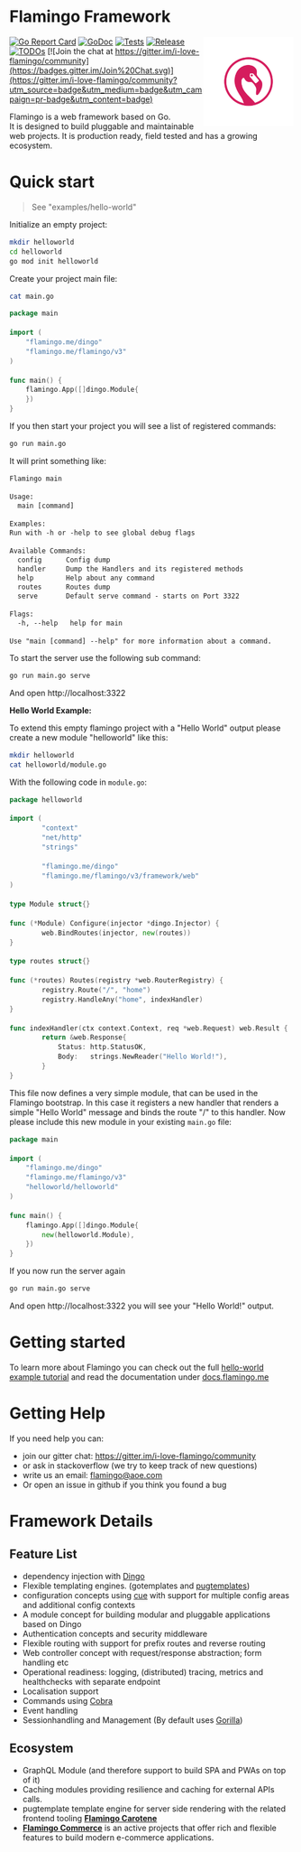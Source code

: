 # Flamingo Framework

<img align="right" width="159px" src="https://raw.githubusercontent.com/i-love-flamingo/flamingo/master/docs/assets/flamingo-logo-only-pink-on-white.png">


[![Go Report Card](https://goreportcard.com/badge/github.com/i-love-flamingo/flamingo)](https://goreportcard.com/report/github.com/i-love-flamingo/flamingo) 
[![GoDoc](https://godoc.org/github.com/i-love-flamingo/flamingo?status.svg)](https://godoc.org/github.com/i-love-flamingo/flamingo)
[![Tests](https://github.com/i-love-flamingo/flamingo/workflows/Tests/badge.svg?branch=master)](https://github.com/i-love-flamingo/flamingo/actions?query=branch%3Amaster+workflow%3ATests)
[![Release](https://img.shields.io/github/release/i-love-flamingo/flamingo?style=flat-square)](https://github.com/i-love-flamingo/flamingo/releases)
[![TODOs](https://badgen.net/https/api.tickgit.com/badgen/github.com/i-love-flamingo/flamingo)](https://www.tickgit.com/browse?repo=github.com/i-love-flamingo/flamingo)
[![Join the chat at https://gitter.im/i-love-flamingo/community](https://badges.gitter.im/Join%20Chat.svg)](https://gitter.im/i-love-flamingo/community?utm_source=badge&utm_medium=badge&utm_campaign=pr-badge&utm_content=badge)


Flamingo is a web framework based on Go.  
It is designed to build pluggable and maintainable web projects.
It is production ready, field tested and has a growing ecosystem.


# Quick start

> See "examples/hello-world"

Initialize an empty project:

```bash
mkdir helloworld
cd helloworld
go mod init helloworld
```

Create your project main file:

```bash
cat main.go
``` 

```go
package main

import (
	"flamingo.me/dingo"
	"flamingo.me/flamingo/v3"
)

func main() {
	flamingo.App([]dingo.Module{
	})
}
```

If you then start your project you will see a list of registered commands:
```bash
go run main.go
``` 

It will print something like:
```
Flamingo main

Usage:
  main [command]

Examples:
Run with -h or -help to see global debug flags

Available Commands:
  config      Config dump
  handler     Dump the Handlers and its registered methods
  help        Help about any command
  routes      Routes dump
  serve       Default serve command - starts on Port 3322

Flags:
  -h, --help   help for main

Use "main [command] --help" for more information about a command.
```

To start the server use the following sub command:

```bash
go run main.go serve
``` 

And open http://localhost:3322

**Hello World Example:**

To extend this empty flamingo project with a "Hello World" output please create a new module "helloworld" like this:

```bash
mkdir helloworld
cat helloworld/module.go
``` 

With the following code in `module.go`:

```go
package helloworld

import (
        "context"
        "net/http"
        "strings"
        
        "flamingo.me/dingo"
        "flamingo.me/flamingo/v3/framework/web"
)

type Module struct{}

func (*Module) Configure(injector *dingo.Injector) {
        web.BindRoutes(injector, new(routes))
}

type routes struct{}

func (*routes) Routes(registry *web.RouterRegistry) {
        registry.Route("/", "home")
        registry.HandleAny("home", indexHandler)
}

func indexHandler(ctx context.Context, req *web.Request) web.Result {
        return &web.Response{
            Status: http.StatusOK,
            Body:   strings.NewReader("Hello World!"),
        }
}
```

This file now defines a very simple module, that can be used in the Flamingo bootstrap. 
In this case it registers a new handler that renders a simple "Hello World" message and binds the route "/" to this handler.
Now please include this new module in your existing `main.go` file:

```go
package main

import (
	"flamingo.me/dingo"
	"flamingo.me/flamingo/v3"
	"helloworld/helloworld"
)

func main() {
	flamingo.App([]dingo.Module{
        new(helloworld.Module),
	})
}
```

If you now run the server again 

```bash
go run main.go serve
``` 

And open http://localhost:3322 you will see your "Hello World!" output.



# Getting started
To learn more about Flamingo you can check out the full [hello-world example tutorial](https://github.com/i-love-flamingo/example-helloworld)
and read the documentation under [docs.flamingo.me](https://docs.flamingo.me/)

# Getting Help

If you need help you can:
* join our gitter chat: https://gitter.im/i-love-flamingo/community
* or ask in stackoverflow (we try to keep track of new questions)
* write us an email: flamingo@aoe.com
* Or open an issue in github if you think you found a bug


# Framework Details

## Feature List

* dependency injection with [Dingo](https://github.com/i-love-flamingo/dingo) 
* Flexible templating engines. (gotemplates and [pugtemplates](https://github.com/i-love-flamingo/pugtemplate))
* configuration concepts using [cue](https://cuelang.org/) with support for multiple config areas and additional config contexts
* A module concept for building modular and pluggable applications based on Dingo
* Authentication concepts and security middleware
* Flexible routing with support for prefix routes and reverse routing
* Web controller concept with request/response abstraction; form handling etc
* Operational readiness: logging, (distributed) tracing, metrics and healthchecks with separate endpoint
* Localisation support
* Commands using [Cobra](https://github.com/spf13/cobra)
* Event handling
* Sessionhandling and Management (By default uses [Gorilla](https://github.com/gorilla/sessions))

## Ecosystem

* GraphQL Module (and therefore support to build SPA and PWAs on top of it)
* Caching modules providing resilience and caching for external APIs calls.
* pugtemplate template engine for server side rendering with the related frontend tooling **[Flamingo Carotene](https://github.com/i-love-flamingo/flamingo-carotene)**
* **[Flamingo Commerce](https://github.com/i-love-flamingo/flamingo-commerce)**  is an active projects that offer rich and flexible features to build modern e-commerce applications.

